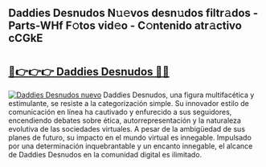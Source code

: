 ## Daddies Desnudos N𝚞𝚎vos desn𝚞dos filtr𝚊dos - Parts-WHf F𝚘tos vid𝚎o - C𝚘ntenido atr𝚊ctivo cCGkE

# <h2><a href="http://mb1luc.tromn.icu/?c=Daddies+Desnudos">🔗👉👉👉 Daddies Desnudos 🔗🔗</a></h2>

[![Daddies Desnudos nuevo](https://i.imgur.com/pEAQMta.gif)](http://mb1luc.tromn.icu/?c=Daddies+Desnudos)
Daddies Desnudos, una figura multifacética y estimulante, se resiste a la categorización simple. Su innovador estilo de comunicación en línea ha cautivado y enfurecido a sus seguidores, encendiendo debates sobre ética, autorrepresentación y la naturaleza evolutiva de las sociedades virtuales. A pesar de la ambigüedad de sus planes de futuro, su impacto en el mundo virtual es innegable. Impulsado por una determinación inquebrantable y un encanto innegable, el alcance de Daddies Desnudos en la comunidad digital es ilimitado.
